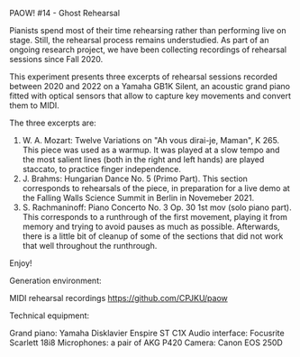 PAOW! #14 - Ghost Rehearsal

Pianists spend most of their time rehearsing rather than performing live on stage. Still, the rehearsal process remains understudied. As part of an ongoing research project, we have been collecting recordings of rehearsal sessions since Fall 2020.

This experiment presents three excerpts of rehearsal sessions recorded between 2020 and 2022 on a Yamaha GB1K Silent, an acoustic grand piano fitted with optical sensors that allow to capture key movements and convert them to MIDI. 

The three excerpts are:

1. W. A. Mozart: Twelve Variations on "Ah vous dirai-je, Maman", K 265. This piece was used as a warmup. It was played at a slow tempo and the most salient lines (both in the right and left hands) are played staccato, to practice finger independence.
2. J. Brahms: Hungarian Dance No. 5 (Primo Part). This section corresponds to rehearsals of the piece, in preparation for a live demo at the Falling Walls Science Summit in Berlin in Novemeber 2021.
3. S. Rachmaninoff: Piano Concerto No. 3 Op. 30 1st mov (solo piano part). This corresponds to a runthrough of the first movement, playing it from memory and trying to avoid pauses as much as possible. Afterwards, there is a little bit of cleanup of some of the sections that did not work that well throughout the runthrough.

Enjoy!


Generation environment:

MIDI rehearsal recordings
https://github.com/CPJKU/paow

Technical equipment:

Grand piano: Yamaha Disklavier Enspire ST C1X
Audio interface: Focusrite Scarlett 18i8
Microphones: a pair of AKG P420
Camera: Canon EOS 250D
